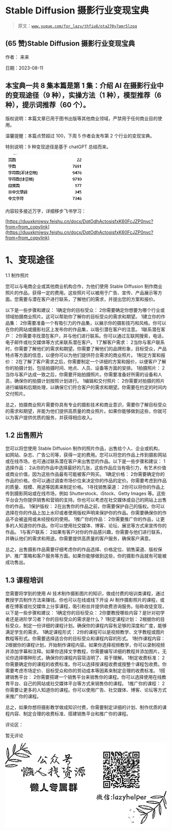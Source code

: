 # Stable Diffusion 摄影行业变现宝典

> 原文：[`www.yuque.com/for_lazy/thfiu8/ota270y7amr5lzoq`](https://www.yuque.com/for_lazy/thfiu8/ota270y7amr5lzoq)



## (65 赞)Stable Diffusion 摄影行业变现宝典 

作者： 来来 

日期：2023-08-11 

## 本宝典一共 8 集本篇是第 1 集：介绍 AI 在摄影行业中的变现途径（9 种），实操方法（1 种），模型推荐（6 种），提示词推荐（60 个）。 

版权说明：本篇文章已用于图书出版等其他商业领域，严禁用于任何商业目的使用。 

温馨提醒：本篇点赞超过 100，下周 5 作者会发布第 2 个行业的变现宝典。 

特别说明：9 种变现途径是基于 chatGPT 总结而来。 

![](img/96ad58d29c9ba2dc8be8c5e83f1c8cd3.png) 

内容较多接近万字，详细移步飞书学习： 

[https://duuxkmjwsy.feishu.cn/docx/DqtOdhActosisfxK60FcJZP0nvc?from=from_copylink](https://duuxkmjwsy.feishu.cn/docx/DqtOdhActosisfxK60FcJZP0nvc?from=from_copylink) 

# 1、变现途径 

1.1 制作照片 

您可以与电商企业或其他商业机构合作，为他们使用 Stable Diffusion 制作商业照片的作品，获得一定的费用。这些照片可以被用于广告、宣传、产品展示等方面。您需要与潜在客户进行联系，了解他们的需求，并提出您的方案和报价。 

以下是一些步骤和建议： <ne-oli index-type="0"><ne-oli-i>1</ne-oli-i><ne-oli-c class="ne-oli-content" id="u8cc4abb8" data-lake-id="u8cc4abb8">确定你的目标受众：</ne-oli-c></ne-oli> <ne-oli index-type="0"><ne-oli-i>2</ne-oli-i><ne-oli-c class="ne-oli-content" id="u2c5c7833" data-lake-id="u2c5c7833">你需要确定你想要为哪个行业或领域拍摄商业照片。这可以帮助你了解你的目标受众的需求和期望。</ne-oli-c></ne-oli> <ne-oli index-type="0"><ne-oli-i>1</ne-oli-i><ne-oli-c class="ne-oli-content" id="ue8320f9a" data-lake-id="ue8320f9a">建立你的作品集：</ne-oli-c></ne-oli> <ne-oli index-type="0"><ne-oli-i>2</ne-oli-i><ne-oli-c class="ne-oli-content" id="ubfe45a3a" data-lake-id="ubfe45a3a">你需要准备一个有吸引力的作品集，以展示你的摄影技巧和风格。你可以在你的网站或摄影社区上发布你的作品集，以吸引潜在客户的注意。</ne-oli-c></ne-oli> <ne-oli index-type="0"><ne-oli-i>1</ne-oli-i><ne-oli-c class="ne-oli-content" id="ub616f120" data-lake-id="ub616f120">联系潜在客户：</ne-oli-c></ne-oli> <ne-oli index-type="0"><ne-oli-i>2</ne-oli-i><ne-oli-c class="ne-oli-content" id="u0dec1513" data-lake-id="u0dec1513">你需要寻找潜在客户，并与他们进行联系。你可以通过互联网搜索，电话，电子邮件或社交媒体等方式来联系潜在客户。</ne-oli-c></ne-oli> <ne-oli index-type="0"><ne-oli-i>1</ne-oli-i><ne-oli-c class="ne-oli-content" id="ua6ff9a8f" data-lake-id="ua6ff9a8f">了解客户需求：</ne-oli-c></ne-oli> <ne-oli index-type="0"><ne-oli-i>2</ne-oli-i><ne-oli-c class="ne-oli-content" id="ub9fad29a" data-lake-id="ub9fad29a">当你与客户联系时，你需要了解他们的需求和期望。你需要了解他们的品牌形象，目标受众，产品特点等方面的信息，以便你可以为他们提供符合需求的商业照片。</ne-oli-c></ne-oli> <ne-oli index-type="0"><ne-oli-i>1</ne-oli-i><ne-oli-c class="ne-oli-content" id="ufbe8edbb" data-lake-id="ufbe8edbb">制定方案和报价：</ne-oli-c></ne-oli> <ne-oli index-type="0"><ne-oli-i>2</ne-oli-i><ne-oli-c class="ne-oli-content" id="u0af54408" data-lake-id="u0af54408">在了解了客户需求之后，你需要制定一个详细的方案和报价，以便客户了解你的拍摄计划，包括拍摄时间、地点、人员、设备等方面的安排。</ne-oli-c></ne-oli> <ne-oli index-type="0"><ne-oli-i>1</ne-oli-i><ne-oli-c class="ne-oli-content" id="u408cd7ad" data-lake-id="u408cd7ad">拍摄照片：</ne-oli-c></ne-oli> <ne-oli index-type="0"><ne-oli-i>2</ne-oli-i><ne-oli-c class="ne-oli-content" id="u85f4c974" data-lake-id="u85f4c974">当你与客户达成一致之后，你需要开始拍摄照片。你需要准备好所需的设备和人员，确保你的拍摄计划按照计划进行。</ne-oli-c></ne-oli> <ne-oli index-type="0"><ne-oli-i>1</ne-oli-i><ne-oli-c class="ne-oli-content" id="u3066e9da" data-lake-id="u3066e9da">编辑和交付照片：</ne-oli-c></ne-oli> <ne-oli index-type="0"><ne-oli-i>2</ne-oli-i><ne-oli-c class="ne-oli-content" id="ua7b9f76d" data-lake-id="ua7b9f76d">你需要对拍摄的照片进行编辑和后期处理，以确保它们符合客户的需求和期望。你需要在约定的时间内交付照片。</ne-oli-c></ne-oli> 

总之，拍摄商业照片需要你具有专业的摄影技术和商业意识，需要你了解目标受众的需求和期望，并能为他们提供高质量的商业照片。如果你能够做到这些，你就可以为客户提供优质的服务，并获得相应收入。 

## 1.2 出售照片 

您可以将您使用 Stable Diffusion 制作的照片作品，出售给个人、企业或机构，如网站、杂志、广告公司等，获得一定的费用。您可以将您的作品上传到摄影网站或在线市场，也可通过联系潜在客户来出售您的作品。以下是一些步骤和建议： <ne-oli index-type="0"><ne-oli-i>1</ne-oli-i><ne-oli-c class="ne-oli-content" id="u59fc7bea" data-lake-id="u59fc7bea">选择作品：</ne-oli-c></ne-oli> <ne-oli index-type="0"><ne-oli-i>2</ne-oli-i><ne-oli-c class="ne-oli-content" id="uac6e998a" data-lake-id="uac6e998a">从你的作品中选择最好的几张，这些作品应当有吸引力，有艺术价值或商业价值，因为这些作品最有可能被客户购买。</ne-oli-c></ne-oli> <ne-oli index-type="0"><ne-oli-i>1</ne-oli-i><ne-oli-c class="ne-oli-content" id="ua8d475fc" data-lake-id="ua8d475fc">确定价格：</ne-oli-c></ne-oli> <ne-oli index-type="0"><ne-oli-i>2</ne-oli-i><ne-oli-c class="ne-oli-content" id="ue0225a8e" data-lake-id="ue0225a8e">你需要确定你的作品的价格。你可以通过调查市场价位来决定你的作品的定价。你需要考虑到作品的质量、规模、用途等因素来制定价格。</ne-oli-c></ne-oli> <ne-oli index-type="0"><ne-oli-i>1</ne-oli-i><ne-oli-c class="ne-oli-content" id="uea540d4d" data-lake-id="uea540d4d">寻找销售渠道：</ne-oli-c></ne-oli> <ne-oli index-type="0"><ne-oli-i>2</ne-oli-i><ne-oli-c class="ne-oli-content" id="u8e49278a" data-lake-id="u8e49278a">你可以将你的作品上传到摄影网站或在线市场，例如 Shutterstock、iStock、Getty Images 等。这些平台会为你提供销售和营销的支持。你也可以考虑在社交媒体或自己的网站上出售你的作品。</ne-oli-c></ne-oli> <ne-oli index-type="0"><ne-oli-i>1</ne-oli-i><ne-oli-c class="ne-oli-content" id="u2b96dd2d" data-lake-id="u2b96dd2d">保护版权：</ne-oli-c></ne-oli> <ne-oli index-type="0"><ne-oli-i>2</ne-oli-i><ne-oli-c class="ne-oli-content" id="u50490c50" data-lake-id="u50490c50">在出售你的作品之前，你需要保护自己的版权。你可以选择在你的作品上加上水印或者使用版权声明来保护你的作品。你需要确保你的作品不会被盗用或未经授权的使用。</ne-oli-c></ne-oli> <ne-oli index-type="0"><ne-oli-i>1</ne-oli-i><ne-oli-c class="ne-oli-content" id="u98900034" data-lake-id="u98900034">推广你的作品：</ne-oli-c></ne-oli> <ne-oli index-type="0"><ne-oli-i>2</ne-oli-i><ne-oli-c class="ne-oli-content" id="uc51c9a39" data-lake-id="uc51c9a39">你需要推广你的作品，让更多的人知道你的作品。你可以使用社交媒体、博客、论坛、展览等方式来宣传你的作品。</ne-oli-c></ne-oli> <ne-oli index-type="0"><ne-oli-i>1</ne-oli-i><ne-oli-c class="ne-oli-content" id="ucad01e53" data-lake-id="ucad01e53">与客户联系：</ne-oli-c></ne-oli> <ne-oli index-type="0"><ne-oli-i>2</ne-oli-i><ne-oli-c class="ne-oli-content" id="u83697f60" data-lake-id="u83697f60">如果有客户对你的作品感兴趣，你需要与他们进行联系，并确认他们的需求和用途。你需要提供高质量的客户服务，确保客户满意。</ne-oli-c></ne-oli> 

总之，出售摄影作品需要仔细考虑你的作品选择、价格定位、销售渠道、版权保护、推广策略和客户服务等方面。如果你能够做到这些，你的摄影作品就有可能被成功售出。 

## 1.3 课程培训 

您需要将学到的使用 AI 技术制作摄影图片的知识，做成付费的培训类课程，通过教授学员制作方法来赚钱。你也可以在线或线下开设 AI 制作摄影照片的课程，或者在博客或社交媒体上分享课程，吸引粉丝并提供收费咨询服务。俗称收徒变现，以下是一些步骤和建议： <ne-oli index-type="0"><ne-oli-i>1</ne-oli-i><ne-oli-c class="ne-oli-content" id="u9f114b1a" data-lake-id="u9f114b1a">确定你的目标受众：</ne-oli-c></ne-oli> <ne-oli index-type="0"><ne-oli-i>2</ne-oli-i><ne-oli-c class="ne-oli-content" id="u8ecdf341" data-lake-id="u8ecdf341">你要教授哪些内容？是针对初学者还是进阶学习者？你的目标受众的需求是什么？</ne-oli-c></ne-oli> <ne-oli index-type="0"><ne-oli-i>1</ne-oli-i><ne-oli-c class="ne-oli-content" id="u68eea4c5" data-lake-id="u68eea4c5">制定课程计划：</ne-oli-c></ne-oli> <ne-oli index-type="0"><ne-oli-i>2</ne-oli-i><ne-oli-c class="ne-oli-content" id="u984e989e" data-lake-id="u984e989e">根据你的目标受众，制定一份详细的课程计划。确保你的课程内容有足够的深度和广度，能够满足学生的需求。</ne-oli-c></ne-oli> <ne-oli index-type="0"><ne-oli-i>1</ne-oli-i><ne-oli-c class="ne-oli-content" id="ua63ed0ac" data-lake-id="ua63ed0ac">确定课程形式：</ne-oli-c></ne-oli> <ne-oli index-type="0"><ne-oli-i>2</ne-oli-i><ne-oli-c class="ne-oli-content" id="ud1fbf979" data-lake-id="ud1fbf979">你的课程可以是视频教学、文字教程或图片教程等形式。你需要选择适合你的目标受众和课程内容的形式。</ne-oli-c></ne-oli> <ne-oli index-type="0"><ne-oli-i>1</ne-oli-i><ne-oli-c class="ne-oli-content" id="u942cc93a" data-lake-id="u942cc93a">制作课程内容：</ne-oli-c></ne-oli> <ne-oli index-type="0"><ne-oli-i>2</ne-oli-i><ne-oli-c class="ne-oli-content" id="uab5a8507" data-lake-id="uab5a8507">根据你的课程计划，开始制作课程内容。如果你选择视频教学，你可以录制视频并添加字幕和注释。如果你选择文字教程，你需要编写详细的教程并添加图片。无论你选择哪种形式，确保你的课程内容简洁明了、易于理解。</ne-oli-c></ne-oli> <ne-oli index-type="0"><ne-oli-i>1</ne-oli-i><ne-oli-c class="ne-oli-content" id="ud7bd1abf" data-lake-id="ud7bd1abf">制定收费标准：</ne-oli-c></ne-oli> <ne-oli index-type="0"><ne-oli-i>2</ne-oli-i><ne-oli-c class="ne-oli-content" id="ue00a5142" data-lake-id="ue00a5142">你需要确定你的课程的收费标准。你可以选择按课程收费或按整个课程包收费。你需要考虑市场定价、目标受众和你的劳动成本等因素来制定合理的收费标准。</ne-oli-c></ne-oli> <ne-oli index-type="0"><ne-oli-i>1</ne-oli-i><ne-oli-c class="ne-oli-content" id="ub20acb51" data-lake-id="ub20acb51">搭建销售平台：</ne-oli-c></ne-oli> <ne-oli index-type="0"><ne-oli-i>2</ne-oli-i><ne-oli-c class="ne-oli-content" id="u92b719f6" data-lake-id="u92b719f6">你需要搭建一个销售平台来销售你的课程。你可以选择使用在线教育平台、自己的网站或社交媒体平台等方式来销售你的课程。</ne-oli-c></ne-oli> <ne-oli index-type="0"><ne-oli-i>1</ne-oli-i><ne-oli-c class="ne-oli-content" id="ubeb77310" data-lake-id="ubeb77310">推广你的课程：</ne-oli-c></ne-oli> <ne-oli index-type="0"><ne-oli-i>2</ne-oli-i><ne-oli-c class="ne-oli-content" id="u3867940a" data-lake-id="u3867940a">你需要让更多的人知道你的课程。你可以使用广告、社交媒体、博客、论坛等方式来推广你的课程。</ne-oli-c></ne-oli> 

总之，如果你想将摄影教学做成知识付费，你需要制定详细的计划、制作优质的课程内容、制定合理的收费标准、搭建销售平台和推广你的课程。 

评论区： 

暂无评论 

![](img/894d30a529e7c37bcd3392323c99941c.png)  